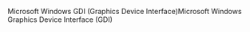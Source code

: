 <span data-ttu-id="3ce35-101">Microsoft Windows GDI (Graphics Device Interface)</span><span class="sxs-lookup"><span data-stu-id="3ce35-101">Microsoft Windows Graphics Device Interface (GDI)</span></span>